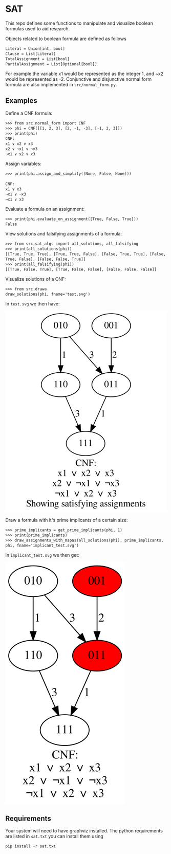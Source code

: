 # SAT

This repo defines some functions to manipulate and visualize boolean formulas used to aid research.

Objects related to boolean formula are defined as follows
```
Literal = Union[int, bool]
Clause = List[Literal]
TotalAssignment = List[bool]
PartialAssignment = List[Optional[bool]]
```

For example the variable x1 would be represented as the integer 1, and ~x2 would be represented as -2. Conjunctive and disjunctive normal form formula are also implemented in `src/normal_form.py`.

## Examples

Define a CNF formula:
```
>>> from src.normal_form import CNF
>>> phi = CNF([[1, 2, 3], [2, -1, -3], [-1, 2, 3]])
>>> print(phi)
CNF:
x1 ∨ x2 ∨ x3
x2 ∨ ¬x1 ∨ ¬x3
¬x1 ∨ x2 ∨ x3
```

Assign variables:
```
>>> print(phi.assign_and_simplify([None, False, None]))

CNF:
x1 ∨ x3
¬x1 ∨ ¬x3
¬x1 ∨ x3
```

Evaluate a formula on an assignment:
```
>>> print(phi.evaluate_on_assignment([True, False, True]))
False
```
View solutions and falsifying assignments of a formula:
```
>>> from src.sat_algs import all_solutions, all_falsifying
>>> print(all_solutions(phi))
[[True, True, True], [True, True, False], [False, True, True], [False, True, False], [False, False, True]]
>>> print(all_falsifying(phi))
[[True, False, True], [True, False, False], [False, False, False]]
```

Visualize solutions of a CNF:
```
>>> from src.drawa
draw_solutions(phi, fname='test.svg')
```
In `test.svg` we then have:

![](example_images/test.svg)

Draw a formula with it's prime implicants of a certain size:
```
>>> prime_implicants = get_prime_implicants(phi, 1)
>>> print(prime_implicants)
>>> draw_assignments_with_mspas(all_solutions(phi), prime_implicants, phi, fname='implicant_test.svg')
```

In `implicant_test.svg` we then get:

![](example_images/implicant_test.svg)


## Requirements

Your system will need to have graphviz installed. The python requirements are listed in `sat.txt` you can install them using 
```
pip install -r sat.txt
```
